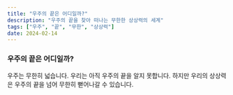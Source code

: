```yaml
---
title: "우주의 끝은 어디일까?"
description: "우주의 끝을 찾아 떠나는 무한한 상상력의 세계"
tags: ["우주", "끝", "무한", "상상력"]
date: 2024-02-14
---
```


### 우주의 끝은 어디일까?

우주는 무한히 넓습니다.
우리는 아직 우주의 끝을 알지 못합니다.
하지만 우리의 상상력은 우주의 끝을 넘어 무한히 뻗어나갈 수 있습니다.
